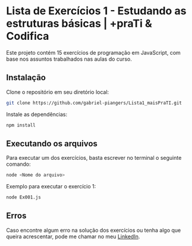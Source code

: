 # Lista de Exercícios 1 - Estudando as estruturas básicas | +praTi & Codifica

Este projeto contém 15 exercícios de programação em JavaScript, com base nos assuntos trabalhados nas aulas do curso.

## Instalação

Clone o repositório em seu diretório local:

```bash
git clone https://github.com/gabriel-piangers/Lista1_maisPraTI.git
```

Instale as dependências:

```bash
npm install
```

## Executando os arquivos

Para executar um dos exercícios, basta escrever no terminal o seguinte comando:

```bash
node <Nome do arquivo>
```

Exemplo para executar o exercício 1:

```bash
node Ex001.js
```

## Erros

Caso encontre algum erro na solução dos exercícios ou tenha algo que queira acrescentar, pode me chamar no meu [LinkedIn](https://www.linkedin.com/in/gabriel-piangers/).
